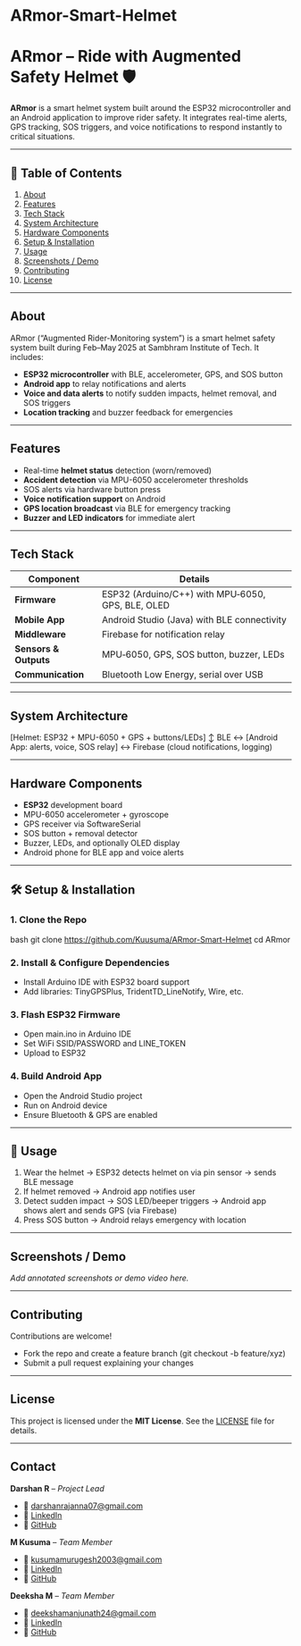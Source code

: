 # ARmor-Smart-Helmet
# ARmor – Ride with Augmented Safety Helmet 🛡️

**ARmor** is a smart helmet system built around the ESP32 microcontroller and an Android application to improve rider safety. It integrates real-time alerts, GPS tracking, SOS triggers, and voice notifications to respond instantly to critical situations.

---

## 🚀 Table of Contents
1. [About](#about)  
2. [Features](#features)  
3. [Tech Stack](#tech-stack)  
4. [System Architecture](#system-architecture)  
5. [Hardware Components](#hardware-components)  
6. [Setup & Installation](#setup--installation)  
7. [Usage](#usage)  
8. [Screenshots / Demo](#screenshots--demo)  
9. [Contributing](#contributing)  
10. [License](#license)  

---

## About  
ARmor (“Augmented Rider-Monitoring system”) is a smart helmet safety system built during Feb–May 2025 at Sambhram Institute of Tech. It includes:  
- **ESP32 microcontroller** with BLE, accelerometer, GPS, and SOS button  
- **Android app** to relay notifications and alerts  
- **Voice and data alerts** to notify sudden impacts, helmet removal, and SOS triggers  
- **Location tracking** and buzzer feedback for emergencies

---

## Features  
- Real-time **helmet status** detection (worn/removed)  
- **Accident detection** via MPU-6050 accelerometer thresholds  
- SOS alerts via hardware button press  
- **Voice notification support** on Android  
- **GPS location broadcast** via BLE for emergency tracking  
- **Buzzer and LED indicators** for immediate alert

---

## Tech Stack  
| Component           | Details |
|--------------------|---------|
| **Firmware**        | ESP32 (Arduino/C++) with MPU‑6050, GPS, BLE, OLED |
| **Mobile App**      | Android Studio (Java) with BLE connectivity |
| **Middleware**      | Firebase for notification relay |
| **Sensors & Outputs** | MPU‑6050, GPS, SOS button, buzzer, LEDs |
| **Communication**   | Bluetooth Low Energy, serial over USB |

---

## System Architecture  
[Helmet: ESP32 + MPU-6050 + GPS + buttons/LEDs] 
   ↕ BLE ↔
[Android App: alerts, voice, SOS relay]
   ↔ Firebase (cloud notifications, logging)


---

## Hardware Components  
- **ESP32** development board  
- MPU-6050 accelerometer + gyroscope  
- GPS receiver via SoftwareSerial  
- SOS button + removal detector  
- Buzzer, LEDs, and optionally OLED display  
- Android phone for BLE app and voice alerts

---

## 🛠️ Setup & Installation  

### 1. Clone the Repo  
bash
git clone https://github.com/Kuusuma/ARmor-Smart-Helmet
cd ARmor


### 2. Install & Configure Dependencies  
- Install Arduino IDE with ESP32 board support  
- Add libraries: TinyGPSPlus, TridentTD_LineNotify, Wire, etc.

### 3. Flash ESP32 Firmware  
- Open main.ino in Arduino IDE  
- Set WiFi SSID/PASSWORD and LINE_TOKEN  
- Upload to ESP32

### 4. Build Android App  
- Open the Android Studio project  
- Run on Android device  
- Ensure Bluetooth & GPS are enabled

---

## 📱 Usage  
1. Wear the helmet → ESP32 detects helmet on via pin sensor → sends BLE message  
2. If helmet removed → Android app notifies user  
3. Detect sudden impact → SOS LED/beeper triggers → Android app shows alert and sends GPS (via Firebase)  
4. Press SOS button → Android relays emergency with location

---

## Screenshots / Demo  
*Add annotated screenshots or demo video here.*

---

## Contributing  
Contributions are welcome!  
- Fork the repo and create a feature branch (git checkout -b feature/xyz)  
- Submit a pull request explaining your changes

---

## License  
This project is licensed under the **MIT License**. See the [LICENSE](LICENSE) file for details.

---

## Contact  
**Darshan R** – *Project Lead*  
- 📧 darshanrajanna07@gmail.com  
- 🔗 [LinkedIn](https://www.linkedin.com/in/darshan-rajanna-07-/)  
- 🔗 [GitHub](https://github.com/Darshan-Rajanna) 


**M Kusuma** – *Team Member*  
 - 📧 kusumamurugesh2003@gmail.com
 - 🔗 [LinkedIn](https://www.linkedin.com/in/kusuma-techdev/)  
 - 🔗 [GitHub](https://github.com/Kuusuma)


**Deeksha M** – *Team Member*  
 - 📧 deekshamanjunath24@gmail.com
 - 🔗 [LinkedIn](https://www.linkedin.com/in/deeksha-manjunath-805348230/)  
 - 🔗 [GitHub](https://github.com/deeksha-manjunath2)
